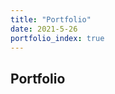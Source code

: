 ```yaml
---
title: "Portfolio"
date: 2021-5-26
portfolio_index: true
---
```


## Portfolio

<PortfolioIndex />

